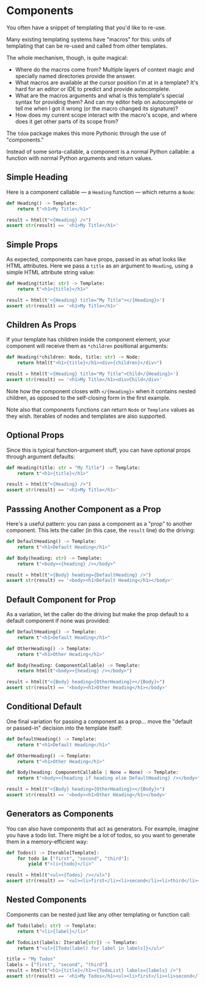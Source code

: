 # Components

You often have a snippet of templating that you'd like to re-use.

Many existing templating systems have "macros" for this: units of templating
that can be re-used and called from other templates.

The whole mechanism, though, is quite magical:

- Where do the macros come from? Multiple layers of context magic and specially
  named directories provide the answer.
- What macros are available at the cursor position I'm at in a template? It's
  hard for an editor or IDE to predict and provide autocomplete.
- What are the macros arguments and what is this template's special syntax for
  providing them? And can my editor help on autocomplete or tell me when I got
  it wrong (or the macro changed its signature)?
- How does my current scope interact with the macro's scope, and where does it
  get other parts of its scope from?

The `tdom` package makes this more Pythonic through the use of "components."

Instead of some sorta-callable, a component is a normal Python callable: a
function with normal Python arguments and return values.

## Simple Heading

Here is a component callable &mdash; a `Heading` function &mdash; which returns
a `Node`:

<!-- invisible-code-block: python
from string.templatelib import Template
from tdom import html, ComponentCallable, Node
from typing import Iterable
-->

```python
def Heading() -> Template:
    return t"<h1>My Title</h1>"

result = html(t"<{Heading} />")
assert str(result) == '<h1>My Title</h1>'
```

## Simple Props

As expected, components can have props, passed in as what looks like HTML
attributes. Here we pass a `title` as an argument to `Heading`, using a simple
HTML attribute string value:

```python
def Heading(title: str) -> Template:
    return t"<h1>{title}</h1>"

result = html(t'<{Heading} title="My Title"></{Heading}>')
assert str(result) == '<h1>My Title</h1>'
```

## Children As Props

If your template has children inside the component element, your component will
receive them as `*children` positional arguments:

```python
def Heading(*children: Node, title: str) -> Node:
    return html(t"<h1>{title}</h1><div>{children}</div>")

result = html(t'<{Heading} title="My Title">Child</{Heading}>')
assert str(result) == '<h1>My Title</h1><div>Child</div>'
```

Note how the component closes with `</{Heading}>` when it contains nested
children, as opposed to the self-closing form in the first example.

Note also that components functions can return `Node` or `Template` values as
they wish. Iterables of nodes and templates are also supported.

## Optional Props

Since this is typical function-argument stuff, you can have optional props
through argument defaults:

```python
def Heading(title: str = "My Title") -> Template:
    return t"<h1>{title}</h1>"

result = html(t"<{Heading} />")
assert str(result) == '<h1>My Title</h1>'
```

## Passsing Another Component as a Prop

Here's a useful pattern: you can pass a component as a "prop" to another
component. This lets the caller (in this case, the `result` line) do the
driving:

```python
def DefaultHeading() -> Template:
    return t"<h1>Default Heading</h1>"

def Body(heading: str) -> Template:
    return t"<body><{heading} /></body>"

result = html(t"<{Body} heading={DefaultHeading} />")
assert str(result) == '<body><h1>Default Heading</h1></body>'
```

## Default Component for Prop

As a variation, let the caller do the driving but make the prop default to a
default component if none was provided:

```python
def DefaultHeading() -> Template:
    return t"<h1>Default Heading</h1>"

def OtherHeading() -> Template:
    return t"<h1>Other Heading</h1>"

def Body(heading: ComponentCallable) -> Template:
    return html(t"<body><{heading} /></body>")

result = html(t"<{Body} heading={OtherHeading}></{Body}>")
assert str(result) == '<body><h1>Other Heading</h1></body>'
```

## Conditional Default

One final variation for passing a component as a prop... move the "default or
passed-in" decision into the template itself:

```python
def DefaultHeading() -> Template:
    return t"<h1>Default Heading</h1>"

def OtherHeading() -> Template:
    return t"<h1>Other Heading</h1>"

def Body(heading: ComponentCallable | None = None) -> Template:
    return t"<body><{heading if heading else DefaultHeading} /></body>"

result = html(t"<{Body} heading={OtherHeading}></{Body}>")
assert str(result) == '<body><h1>Other Heading</h1></body>'
```

## Generators as Components

You can also have components that act as generators. For example, imagine you
have a todo list. There might be a lot of todos, so you want to generate them in
a memory-efficient way:

```python
def Todos() -> Iterable[Template]:
    for todo in ["first", "second", "third"]:
        yield t"<li>{todo}</li>"

result = html(t"<ul><{Todos} /></ul>")
assert str(result) == '<ul><li>first</li><li>second</li><li>third</li></ul>'
```

## Nested Components

Components can be nested just like any other templating or function call:

```python
def Todo(label: str) -> Template:
    return t"<li>{label}</li>"

def TodoList(labels: Iterable[str]) -> Template:
    return t"<ul>{[Todo(label) for label in labels]}</ul>"

title = "My Todos"
labels = ["first", "second", "third"]
result = html(t"<h1>{title}</h1><{TodoList} labels={labels} />")
assert str(result) == '<h1>My Todos</h1><ul><li>first</li><li>second</li><li>third</li></ul>'
```
